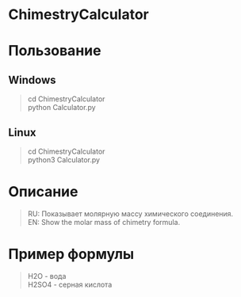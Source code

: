 # ChimestryCalculator

# Пользование
## Windows
> cd ChimestryCalculator  
>python Calculator.py
## Linux
> cd ChimestryCalculator  
> python3 Calculator.py
# Описание
> RU: Показывает молярную массу химического соединения.  
> EN: Show the molar mass of chimetry formula.
# Пример формулы
> H2O - вода  
> H2SO4 - серная кислота
